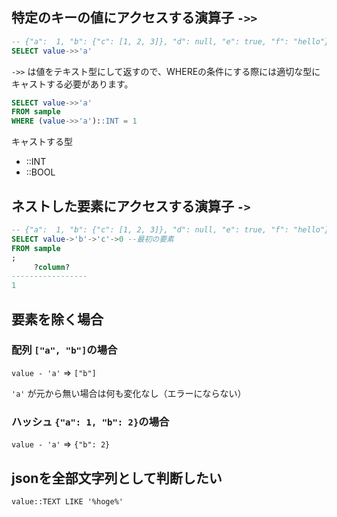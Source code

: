 ## 特定のキーの値にアクセスする演算子 `->>`

```sql
-- {"a":  1, "b": {"c": [1, 2, 3]}, "d": null, "e": true, "f": "hello"}
SELECT value->>'a'
```

`->>` は値をテキスト型にして返すので、WHEREの条件にする際には適切な型にキャストする必要があります。

```sql
SELECT value->>'a'
FROM sample
WHERE (value->>'a')::INT = 1
```

キャストする型

- ::INT
- ::BOOL

## ネストした要素にアクセスする演算子 `->`

```sql
-- {"a":  1, "b": {"c": [1, 2, 3]}, "d": null, "e": true, "f": "hello"}  
SELECT value->'b'->'c'->0 --最初の要素
FROM sample
;
     ?column?
-----------------
1
```

## 要素を除く場合

### 配列 `["a", "b"]`の場合

`value - 'a'` => `["b"]`

`'a'` が元から無い場合は何も変化なし（エラーにならない）

### ハッシュ `{"a": 1, "b": 2}`の場合

`value - 'a'` => `{"b": 2}`

## jsonを全部文字列として判断したい

`value::TEXT LIKE '%hoge%'`
